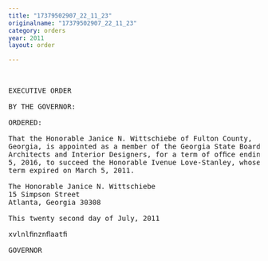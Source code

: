 ```yaml
---
title: "17379502907_22_11_23"
originalname: "17379502907_22_11_23"
category: orders
year: 2011
layout: order

---
```

<pre>
 

EXECUTIVE ORDER

BY THE GOVERNOR:

ORDERED:

That the Honorable Janice N. Wittschiebe of Fulton County,
Georgia, is appointed as a member of the Georgia State Board of
Architects and Interior Designers, for a term of ofﬁce ending March
5, 2016, to succeed the Honorable Ivenue Love-Stanley, whose
term expired on March 5, 2011.

The Honorable Janice N. Wittschiebe
15 Simpson Street
Atlanta, Georgia 30308

This twenty second day of July, 2011

xvlnlﬁnznﬂaatﬁ

GOVERNOR

</pre>
